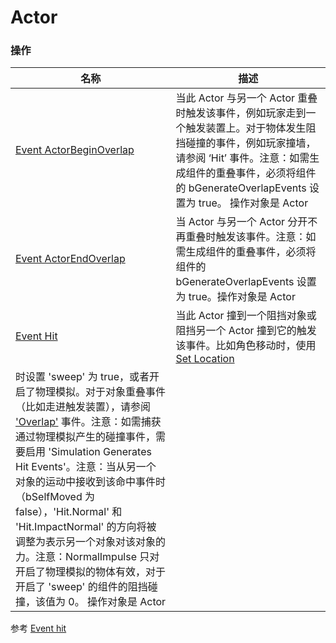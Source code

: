 # Actor

### 操作  
| 名称 | 描述 |
|--|--|
| [Event ActorBeginOverlap](./event-actor-begin-overlap.md) | 当此 Actor 与另一个 Actor 重叠时触发该事件，例如玩家走到一个触发装置上。对于物体发生阻挡碰撞的事件，例如玩家撞墙，请参阅 ‘Hit’ 事件。注意：如需生成组件的重叠事件，必须将组件的 bGenerateOverlapEvents 设置为 true。 操作对象是 Actor |
| [Event ActorEndOverlap](./event-actor-end-overlap.md) | 当 Actor 与另一个 Actor 分开不再重叠时触发该事件。注意：如需生成组件的重叠事件，必须将组件的 bGenerateOverlapEvents 设置为 true。操作对象是 Actor |
| [Event Hit](./event-hit.md) | 当此 Actor 撞到一个阻挡对象或阻挡另一个 Actor 撞到它的触发该事件。比如角色移动时，使用 [Set Location]()
时设置 'sweep' 为 true，或者开启了物理模拟。对于对象重叠事件（比如走进触发装置），请参阅 ['Overlap'](./event-actor-begin-overlap.md) 事件。注意：如需捕获通过物理模拟产生的碰撞事件，需要启用 'Simulation Generates Hit Events'。注意：当从另一个对象的运动中接收到该命中事件时（bSelfMoved 为 false），'Hit.Normal' 和 'Hit.ImpactNormal' 的方向将被调整为表示另一个对象对该对象的力。注意：NormalImpulse 只对开启了物理模拟的物体有效，对于开启了 'sweep' 的组件的阻挡碰撞，该值为 0。 操作对象是 Actor |

参考
[Event hit](https://docs.unrealengine.com/4.27/en-US/BlueprintAPI/AddEvent/Collision/EventHit/)